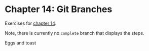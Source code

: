 # Chapter 14: Git Branches
Exercises for [chapter 14](https://info201.github.io/git-branches.html).

Note, there is currently no `complete` branch that displays the steps.

Eggs and toast
